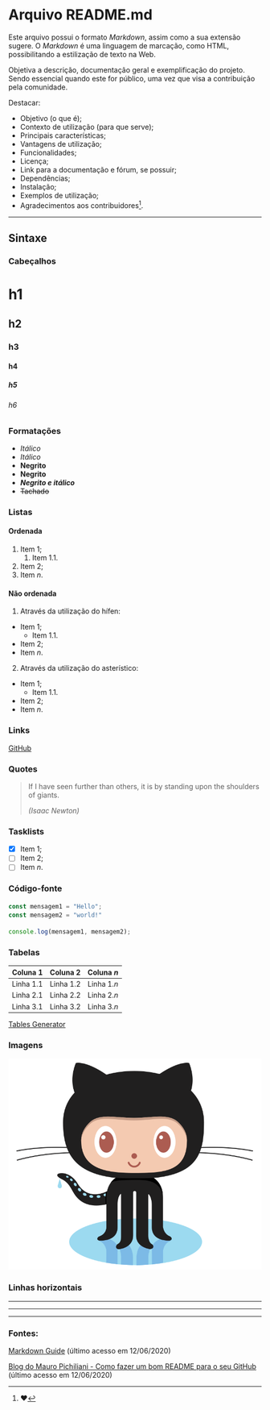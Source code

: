 # Arquivo README.md

Este arquivo possui o formato *Markdown*, assim como a sua extensão sugere. O *Markdown* é uma linguagem de marcação, como HTML, possibilitando a estilização de texto na Web.

Objetiva a descrição, documentação geral e exemplificação do projeto. Sendo essencial quando este for público, uma vez que visa a contribuição pela comunidade.

Destacar:
- Objetivo (o que é);
- Contexto de utilização (para que serve);
- Principais características;
- Vantagens de utilização;
- Funcionalidades;
- Licença;
- Link para a documentação e fórum, se possuir;
- Dependências;
- Instalação;
- Exemplos de utilização;
- Agradecimentos aos contribuidores[^1].

[^1]: :heart:

***

## Sintaxe

### Cabeçalhos
# h1
## h2
### h3
#### h4
##### h5
###### h6

### Formatações
* *Itálico*
* _Itálico_
* **Negrito**
* __Negrito__
* **_Negrito e itálico_**
* ~~Tachado~~

### Listas

#### Ordenada
1. Item 1;
	1. Item 1.1.
2. Item 2;
3. Item *n*.

#### Não ordenada
1. Através da utilização do hífen:
- Item 1;
	- Item 1.1.
- Item 2;
- Item *n*.
2. Através da utilização do asterístico:
* Item 1;
	* Item 1.1.
* Item 2;
* Item *n*.

### Links

[GitHub](https://github.com/)

### Quotes

> If I have seen further than others, it is by standing upon the shoulders of giants.
>
> *(Isaac Newton)*

### Tasklists

- [x] Item 1;
- [ ] Item 2;
- [ ] Item *n*.

### Código-fonte

```javascript
const mensagem1 = "Hello";
const mensagem2 = "world!"

console.log(mensagem1, mensagem2);
```

### Tabelas

| Coluna 1  | Coluna 2  | Coluna *n*  |
|-----------|-----------|-------------|
| Linha 1.1 | Linha 1.2 | Linha 1.*n* |
| Linha 2.1 | Linha 2.2 | Linha 2.*n* |
| Linha 3.1 | Linha 3.2 | Linha 3.*n* |

[Tables Generator](https://www.tablesgenerator.com/markdown_tables)

### Imagens

![Octocat](https://github.com/annevaz/RecursosDocumentacao/blob/master/files/Octocat.png)

### Linhas horizontais

***
---
___

### Fontes:

[Markdown Guide](https://www.markdownguide.org/basic-syntax/) (último acesso em 12/06/2020)

[Blog do Mauro Pichiliani - Como fazer um bom README para o seu GitHub](http://pichiliani.com.br/como-fazer-um-bom-readme-para-o-seu-github/) (último acesso em 12/06/2020)
